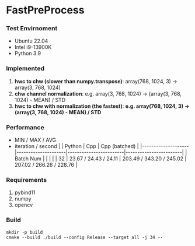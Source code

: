 # FastPreProcess

### Test Envirnoment

- Ubuntu 22.04
- Intel i9-13900K
- Python 3.9



### Implemented

1. **hwc to chw (slower than numpy.transpose)**: array(768, 1024, 3) -> array(3, 768, 1024)
2. **chw channel normalization**: e.g. array(3, 768, 1024) -> (array(3, 768, 1024) - MEAN) / STD
3. **hwc to chw with normalization (the fastest)**: **e.g. array(768, 1024, 3) -> (array(3, 768, 1024) - MEAN) / STD**

### Performance
- MIN / MAX / AVG
- iteration / second
|                    |        Python       |          Cpp           |      Cpp (batched)     | 
|--------------------|---------------------|------------------------|------------------------|
|      Batch Num     |                     |                        |                        |
|         32         | 23.67 / 24.43 / 24.11 | 203.49 / 343.20 / 245.02 | 207.02 / 266.26 / 228.76 |


### Requirements

1. pybind11
2. numpy
3. opencv



### Build

```
mkdir -p build
cmake --build ./build --config Release --target all -j 34 --
```